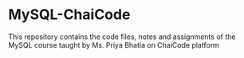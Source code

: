 # MySQL-ChaiCode
This repository contains the code files, notes and assignments of the MySQL course taught by Ms. Priya Bhatia on ChaiCode platform

